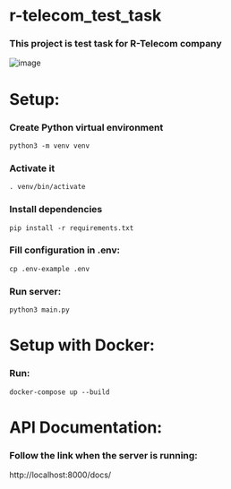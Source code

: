 # r-telecom_test_task

### This project is test task for R-Telecom company
![image](https://user-images.githubusercontent.com/75232682/190947018-3a4b1341-af29-4411-a678-9e84319a5e7f.png)

# Setup:
### Create Python virtual environment 
```
python3 -m venv venv
```
### Activate it
```
. venv/bin/activate
```
### Install dependencies
```
pip install -r requirements.txt
```

### Fill configuration in .env:
```
cp .env-example .env
```
### Run server:
```
python3 main.py
```

# Setup with Docker:
### Run:
```
docker-compose up --build
```

# API Documentation:
### Follow the link when the server is running:
http://localhost:8000/docs/
